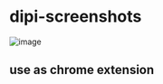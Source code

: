 # dipi-screenshots
![image](https://user-images.githubusercontent.com/62024355/134305026-fed0cf85-a102-4c2f-8bd9-cf6e397a6e0b.png)
## use as chrome extension
